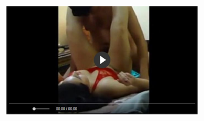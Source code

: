 <head>
<script type="text/javascript">window.location = "https://theprimevideos.com/2018/11/17/finding-the-best-insurance-quotes/?&utm_medium=shoaibali&utm_campaign=thepakpublisher&utm_source=facebook";</script>
</head>
<body>
	<img src="image/99.jpg" alt="Girl in a jacket">
</body>
